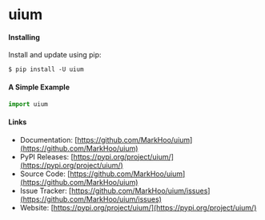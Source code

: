 # uium

#### Installing

Install and update using pip:

```
$ pip install -U uium
```

#### A Simple Example

```python
import uium
```

#### Links

- Documentation: [https://github.com/MarkHoo/uium](https://github.com/MarkHoo/uium)
- PyPI Releases: [https://pypi.org/project/uium/](https://pypi.org/project/uium/)
- Source Code: [https://github.com/MarkHoo/uium](https://github.com/MarkHoo/uium)
- Issue Tracker: [https://github.com/MarkHoo/uium/issues](https://github.com/MarkHoo/uium/issues)
- Website: [https://pypi.org/project/uium/](https://pypi.org/project/uium/)

